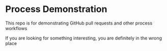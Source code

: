# Process Demonstration
This repo is for demonstrating GitHub pull requests and other process workflows

If you are looking for something interesting, you are definitely in the wrong place